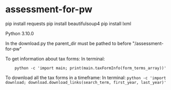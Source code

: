 # assessment-for-pw

pip install requests 
pip install beautifulsoup4
pip install lxml

Python 3.10.0 

In the download.py the parent_dir must be pathed to before "/assessment-for-pw"

To get information about tax forms:
In terminal:
``` 
    python -c 'import main; print(main.taxFormInfo(form_terms_array))'
```

To download all the tax forms in a timeframe:
In terminal:
    ```
    python -c 'import download; download.download_links(search_term, first_year, last_year)'
    ```